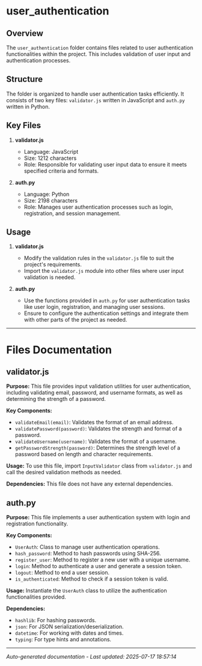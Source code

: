 # user_authentication

## Overview
The `user_authentication` folder contains files related to user authentication functionalities within the project. This includes validation of user input and authentication processes.

## Structure
The folder is organized to handle user authentication tasks efficiently. It consists of two key files: `validator.js` written in JavaScript and `auth.py` written in Python.

## Key Files
1. **validator.js**
   - Language: JavaScript
   - Size: 1212 characters
   - Role: Responsible for validating user input data to ensure it meets specified criteria and formats.

2. **auth.py**
   - Language: Python
   - Size: 2198 characters
   - Role: Manages user authentication processes such as login, registration, and session management.

## Usage
1. **validator.js**
   - Modify the validation rules in the `validator.js` file to suit the project's requirements.
   - Import the `validator.js` module into other files where user input validation is needed.

2. **auth.py**
   - Use the functions provided in `auth.py` for user authentication tasks like user login, registration, and managing user sessions.
   - Ensure to configure the authentication settings and integrate them with other parts of the project as needed.

---

# Files Documentation

## validator.js

**Purpose:** This file provides input validation utilities for user authentication, including validating email, password, and username formats, as well as determining the strength of a password.

**Key Components:**
- `validateEmail(email)`: Validates the format of an email address.
- `validatePassword(password)`: Validates the strength and format of a password.
- `validateUsername(username)`: Validates the format of a username.
- `getPasswordStrength(password)`: Determines the strength level of a password based on length and character requirements.

**Usage:** To use this file, import `InputValidator` class from `validator.js` and call the desired validation methods as needed.

**Dependencies:** This file does not have any external dependencies.

## auth.py

**Purpose:** This file implements a user authentication system with login and registration functionality.

**Key Components:**
- `UserAuth`: Class to manage user authentication operations.
- `hash_password`: Method to hash passwords using SHA-256.
- `register_user`: Method to register a new user with a unique username.
- `login`: Method to authenticate a user and generate a session token.
- `logout`: Method to end a user session.
- `is_authenticated`: Method to check if a session token is valid.

**Usage:** Instantiate the `UserAuth` class to utilize the authentication functionalities provided.

**Dependencies:**
- `hashlib`: For hashing passwords.
- `json`: For JSON serialization/deserialization.
- `datetime`: For working with dates and times.
- `typing`: For type hints and annotations.

---
*Auto-generated documentation - Last updated: 2025-07-17 18:57:14*
